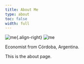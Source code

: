 ```yaml
---
title: About Me
type: about
toc: false
width: full
---
```


![me](/images/me.jpeg){.align-right}
![me](https://twitter.com/MatiasGleser/photo)

Economist from Córdoba, Argentina.

This is the about page.
